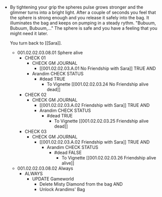 - By tightening your grip the spheres pulse grows stronger and the glimmer turns into a bright light. After a couple of seconds you feel that the sphere is strong enough and you release it safely into the bag. It illuminates the bag and keeps on pumping in a steady rythm. "Bubuum, Bubuum, Bubuum,…" The sphere is safe and you have a feeling that you might need it later.
  
  You turn back to [[Sara]].
	- 001.02.02.03.08.01 Sphere alive
		- CHECK 01
			- CHECK GM JOURNAL
				- [[001.02.02.03.A.01 No Friendship with Sara]] TRUE AND
			- Arandim CHECK STATUS
				- #dead TRUE
					- To Vignette [[001.02.02.03.24 No Friendship alive dead]]
		- CHECK 02
			- CHECK GM JOURNAL
				- [[001.02.02.03.A.02 Friendship with Sara]] TRUE AND
				- Arandim CHECK STATUS
					- #dead TRUE
						- To Vignette [[001.02.02.03.25 Friendship alive dead]]
		- CHECK 03
			- CHECK GM JOURNAL
				- [[001.02.02.03.A.02 Friendship with Sara]] TRUE AND
					- Arandim CHECK STATUS
						- #dead FALSE
							- To Vignette [[001.02.02.03.26 Friendship alive alive]]
	- 001.02.02.03.08.02 Always
		- ALWAYS
			- UPDATE Gameworld
				- Delete Misty Diamond from the bag AND
				- Unlock Arandims' Bag
